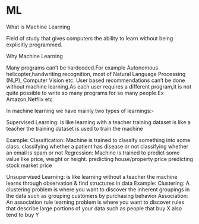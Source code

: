 # ML

What is Machine Learning

Field of study that gives computers the ability to learn without being explicitly
programmed.


Why Machine Learning

Many programs can’t be hardcoded.For example Autonomous helicopter,handwriting
recognition, most of Natural Language Processing
(NLP), Computer Vision etc.
User based recommendations can’t be done without machine learning.As
each user requires a different program,it is not quite possible
to write so many programs for so many people.Ex Amazon,Netflix etc

In machine learning we have mainly two types of learnings:-

Supervised Learning: is like learning with a teacher training dataset is like a teacher the training dataset is used to train the machine

Example:
Classification: Machine is trained to classify something into some class.
classifying whether a patient has disease or not
classifying whether an email is spam or not
Regression: Machine is trained to predict some value like price, weight or height.
predicting house/property price
predicting stock market price

Unsupervised Learning: is like learning without a teacher the machine learns through observation & find structures in data
Example:
Clustering: A clustering problem is where you want to discover the inherent groupings in the data such as grouping customers by purchasing behavior
Association: An association rule learning problem is where you want to discover rules that describe large portions of your data such as people that buy X also tend to buy Y
